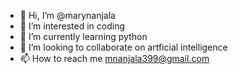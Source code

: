 - 👋 Hi, I’m @marynanjala
- 👀 I’m interested in coding
- 🌱 I’m currently learning python
- 💞️ I’m looking to collaborate on artficial intelligence
- 📫 How to reach me mnanjala399@gmail.com

<!---
marynanjala/marynanjala is a ✨ special ✨ repository because its `README.md` (this file) appears on your GitHub profile.
You can click the Preview link to take a look at your changes.
--->
